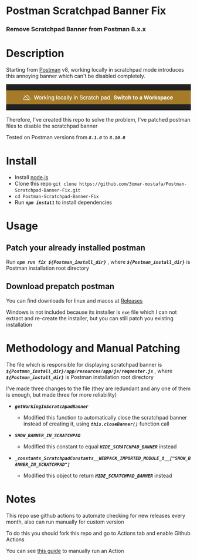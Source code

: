 # Postman Scratchpad Banner Fix
### Remove Scratchpad Banner from Postman 8.x.x

# Description
Starting from [Postman](https://www.postman.com/) v8, working locally in scratchpad mode introduces this annoying banner which can't be disabled completely.

![Scratchpad Banner](screenshots/scratchpad-banner.png)

Therefore, I've created this repo to solve the problem, I've patched postman files to disable the scratchpad banner

Tested on Postman versions from ***`8.1.0`*** to ***`8.10.0`***

# Install
* Install [node.js](https://nodejs.org/en/download/)
* Clone this repo `git clone https://github.com/3omar-mostafa/Postman-Scratchpad-Banner-Fix.git`
* `cd Postman-Scratchpad-Banner-Fix`
* Run ***`npm install`*** to install dependencies

# Usage
## Patch your already installed postman
Run ***`npm run fix ${Postman_install_dir}`*** , where ***`${Postman_install_dir}`*** is Postman installation root directory

## Download prepatch postman
You can find downloads for linux and macos at [Releases](https://github.com/3omar-mostafa/Postman-Scratchpad-Banner-Fix/releases)

Windows is not included because its installer is `exe` file which I can not extract and re-create the installer, but you can still patch you existing installation

# Methodology and Manual Patching
The file which is responsible for displaying scratchpad banner is ***`${Postman_install_dir}/app/resources/app/js/requester.js`*** ,  where ***`${Postman_install_dir}`*** is Postman installation root directory

I've made three changes to the file (they are redundant and any one of them is enough, but made three for more reliability)

* ***`getWorkingInScratchpadBanner`***
    * Modified this function to automatically close the scratchpad banner instead of creating it, using ***`this.closeBanner()`*** function call

* ***`SHOW_BANNER_IN_SCRATCHPAD`***
    * Modified this constant to equal ***`HIDE_SCRATCHPAD_BANNER`*** instead

* ***`_constants_ScratchpadConstants__WEBPACK_IMPORTED_MODULE_8__["SHOW_BANNER_IN_SCRATCHPAD"]`***
    * Modified this object to return ***`HIDE_SCRATCHPAD_BANNER`*** instead

# Notes
This repo use github actions to automate checking for new releases every month, also can run manually for custom version

To do this you should fork this repo and go to Actions tab and enable Github Actions

You can see [this guide](https://docs.github.com/en/actions/managing-workflow-runs/manually-running-a-workflow) to manually run an Action
